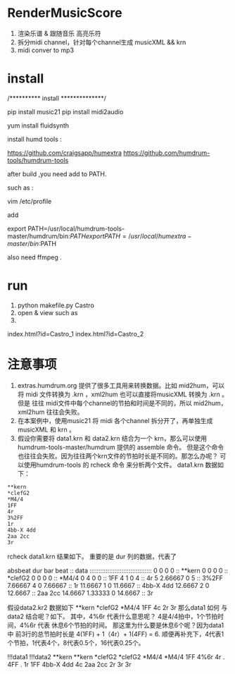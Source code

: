 # RenderMusicScore

1. 渲染乐谱 & 跟随音乐 高亮乐符
2. 拆分midi channel，针对每个channel生成 musicXML &&  krn 
3. midi conver to mp3



# install 

/********** install **************/

pip install music21
pip install midi2audio


yum install fluidsynth


install humd tools :

https://github.com/craigsapp/humextra
https://github.com/humdrum-tools/humdrum-tools


after build ,you need add to PATH.


such as :

vim /etc/profile

add 

export PATH=/usr/local/humdrum-tools-master/humdrum/bin:$PATH
export PATH=/usr/local/humextra-master/bin:$PATH


also need ffmpeg .

# run 
1.   python makefile.py Castro
2.   open & view  such as 
3.   
   
   index.html?id=Castro_1 
   index.html?id=Castro_2 



# 注意事项
1.   extras.humdrum.org 提供了很多工具用来转换数据。比如 mid2hum，可以将 midi 文件转换为 .krn ，xml2hum 也可以直接将musicXML 转换为 .krn   。但是 往往 midi文件中每个channel的节拍和时间是不同的，所以 mid2hum，xml2hum 往往会失败。
2.   在本案例中，使用music21 将 midi 各个channel 拆分开了，再单独生成 musicXML 和 krn 。
3.   假设你需要将 data1.krn  和 data2.krn  结合为一个 krn，那么可以使用humdrum-tools-master/humdrum 提供的 assemble 命令。 但是这个命令也往往会失败。因为往往两个krn文件的节拍时长是不同的。那怎么办呢？ 可以使用humdrum-tools 的 rcheck 命令 来分析两个文件。 data1.krn 数据如下：

	**kern
    *clefG2
    *M4/4
    1FF
    4r
    3%2FF
    1r
    4bb-X 4dd
    2aa 2cc
    3r
    
rcheck  data1.krn  结果如下。 重要的是 dur 列的数据，代表了

   absbeat	dur	bar	beat	::	data
   :::::::::::::::::::::::::::::::::::
   0	0	0	0	::	**kern
   0	0	0	0	::	*clefG2
   0	0	0	0	::	*M4/4
   0	4	0	0	::	1FF
   4	1	0	4	::	4r
   5	2.66667	0	5	::	3%2FF
   7.66667	4	0	7.66667	::	1r
   11.6667	1	0	11.6667	::	4bb-X 4dd
   12.6667	2	0	12.6667	::	2aa 2cc
   14.6667	1.33333	0	14.6667	::	3r

假设data2.kr2 数据如下
   **kern
   *clefG2
   *M4/4
   1FF
   4c
   2r
   3r
那么data1 如何 与data2 结合呢？如下。 其中，4%6r 代表什么意思呢？ 4是4/4拍中，1个节拍时间，4%6r 代表 休息6个节拍的时间。 那这里为什么要是休息6个呢？因为data1 中 前3行的总节拍时长是 4(1FF) + 1（4r）+ 1(4FF) = 6.   顺便再补充下，4代表1个节拍，1代表4个，8代表0.5个，16代表0.25个。

   !!!data1  !!!data2
   **kern	**kern
   *clefG2	*clefG2
   *M4/4	*M4/4
   1FF	4%6r
   4r	.
   4FF	.
   1r	1FF
   4bb-X 4dd	4c
   2aa 2cc	2r
   3r	3r
